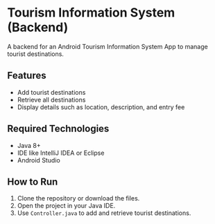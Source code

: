 # Tourism Information System (Backend)

A backend for an Android Tourism Information System App to manage tourist destinations.

## Features
- Add tourist destinations
- Retrieve all destinations
- Display details such as location, description, and entry fee

## Required Technologies
- Java 8+
- IDE like IntelliJ IDEA or Eclipse
- Android Studio

## How to Run
1. Clone the repository or download the files.
2. Open the project in your Java IDE.
3. Use `Controller.java` to add and retrieve tourist destinations.
